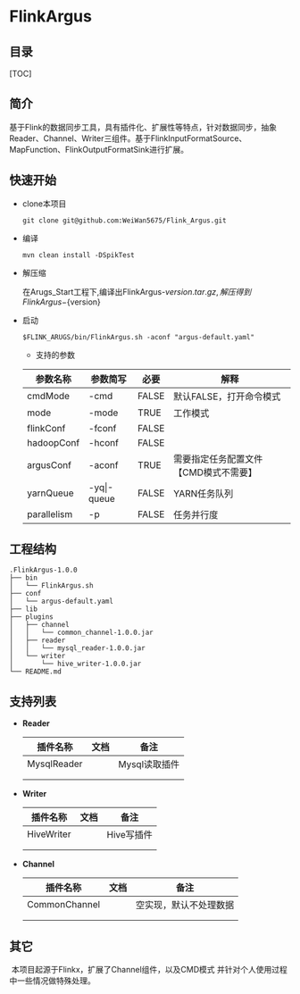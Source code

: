 # FlinkArgus

## 目录

[TOC]

## 简介

​	基于Flink的数据同步工具，具有插件化、扩展性等特点，针对数据同步，抽象Reader、Channel、Writer三组件。基于FlinkInputFormatSource、MapFunction、FlinkOutputFormatSink进行扩展。



## 快速开始

- clone本项目

  ```shell
  git clone git@github.com:WeiWan5675/Flink_Argus.git
  ```

  

- 编译

  ```shell
  mvn clean install -DSpikTest
  ```
  
  
  
- 解压缩

  在Arugs_Start工程下,编译出FlinkArgus-${version}.tar.gz,解压得到FlinkArgus-${version}

- 启动

  ```shell
  $FLINK_ARUGS/bin/FlinkArgus.sh -aconf "argus-default.yaml"
  ```

  - 支持的参数

  | 参数名称    | 参数简写    | 必要  | 解释                                  |
  | ----------- | ----------- | ----- | ------------------------------------- |
  | cmdMode     | -cmd        | FALSE | 默认FALSE，打开命令模式               |
  | mode        | -mode       | TRUE  | 工作模式                              |
  | flinkConf   | -fconf      | FALSE |                                       |
  | hadoopConf  | -hconf      | FALSE |                                       |
  | argusConf   | -aconf      | TRUE  | 需要指定任务配置文件【CMD模式不需要】 |
  | yarnQueue   | -yq\|-queue | FALSE | YARN任务队列                          |
  | parallelism | -p          | FALSE | 任务并行度                            |



## 工程结构

```
.FlinkArgus-1.0.0
├── bin
│   └── FlinkArgus.sh
├── conf
│   └── argus-default.yaml
├── lib
├── plugins
│   ├── channel
│   │   └── common_channel-1.0.0.jar
│   ├── reader
│   │   └── mysql_reader-1.0.0.jar
│   └── writer
│       └── hive_writer-1.0.0.jar
└── README.md
```



## 支持列表

- **Reader**

  | 插件名称    | 文档 | 备注          |
  | ----------- | ---- | ------------- |
  | MysqlReader |      | Mysql读取插件 |
  |             |      |               |
  |             |      |               |

  

- **Writer**

  | 插件名称   | 文档 | 备注       |
  | ---------- | ---- | ---------- |
  | HiveWriter |      | Hive写插件 |
  |            |      |            |
  |            |      |            |

  

- **Channel**

  | 插件名称      | 文档 | 备注                   |
  | ------------- | ---- | ---------------------- |
  | CommonChannel |      | 空实现，默认不处理数据 |
  |               |      |                        |
  |               |      |                        |

  



## 其它

​	本项目起源于Flinkx，扩展了Channel组件，以及CMD模式  并针对个人使用过程中一些情况做特殊处理。